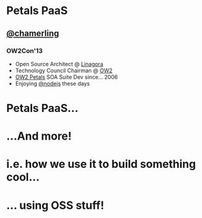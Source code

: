# Petals PaaS

## [@chamerling](http://twitter.com/chamerling)
### OW2Con'13



* Open Source Architect @ [Linagora](http://linagora.com)
* Technology Council Chairman @ [OW2](http://ow2.org)
* [OW2 Petals](http://petals.ow2.org) SOA Suite Dev since... 2006
* Enjoying [@nodejs](http://nodejs.org) these days



# Petals PaaS...



# ...And more!



# i.e. how we use it to build something cool...



# ... using OSS stuff!